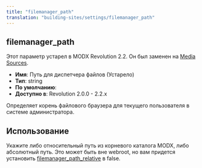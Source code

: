 ```yaml
---
title: "filemanager_path"
translation: "building-sites/settings/filemanager_path"
---
```


## filemanager_path

Этот параметр устарел в MODX Revolution 2.2. Он был заменен на [Media Sources](building-sites/media-sources).

-   **Имя**: Путь для диспетчера файлов (Устарело)
-   **Тип**: string
-   **По умолчанию**:
-   **Доступно в**: Revolution 2.0.0 - 2.2.x

Определяет корень файлового браузера для текущего пользователя в системе администратора.

## Использование

Укажите либо относительный путь из корневого каталога MODX, либо абсолютный путь. Это может быть вне webroot, но вам придется установить [filemanager_path_relative](building-sites/settings/filemanager_path_relative "filemanager_path_relative") в false.
